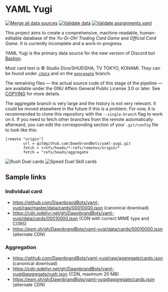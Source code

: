 # YAML Yugi

[![Merge all data sources](https://github.com/DawnbrandBots/yaml-yugi/actions/workflows/merge.yaml/badge.svg)](https://github.com/DawnbrandBots/yaml-yugi/actions/workflows/merge.yaml)
[![Validate data](https://github.com/DawnbrandBots/yaml-yugi/actions/workflows/validate-data.yaml/badge.svg)](https://github.com/DawnbrandBots/yaml-yugi/actions/workflows/validate-data.yaml)
[![Validate assignments.yaml](https://github.com/DawnbrandBots/yaml-yugi/actions/workflows/validate-assignments.yaml/badge.svg)](https://github.com/DawnbrandBots/yaml-yugi/actions/workflows/validate-assignments.yaml)

This project aims to create a comprehensive, machine-readable, human-editable database of the _Yu-Gi-Oh! Trading Card
Game_ and _Official Card Game_. It is currently incomplete and a work-in-progress.

YAML Yugi is the primary data source for the new version of Discord bot [Bastion](https://github.com/DawnbrandBots/bastion-bot).

Most card text is &copy; Studio Dice/SHUEISHA, TV TOKYO, KONAMI. They can be found under [`/data`](/data)
and on the [`aggregate`](https://github.com/DawnbrandBots/yaml-yugi/tree/aggregate) branch.

The remaining files — the actual source code of this stage of the pipeline — are available under the
GNU Affero General Public License 3.0 or later. See [COPYING](./COPYING) for more details.

The aggregate branch is very large and the history is not very relevant. It could be moved elsewhere in the future if
this is a problem. For now, it is recommended to clone this repository with the `--single-branch` flag to work on it.
If you need to fetch other branches from the remote automatically afterward, you can edit the corresponding section of
your `.git/config` file to look like this:

```
[remote "origin"]
        url = git@github.com:DawnbrandBots/yaml-yugi.git
        fetch = +refs/heads/*:refs/remotes/origin/*
        fetch = ^refs/heads/aggregate
```

![Rush Duel cards](https://img.shields.io/badge/dynamic/json?style=flat-square&label=Rush%20Duel%20cards&query=length&url=https%3A%2F%2Fraw.githubusercontent.com%2FDawnbrandBots%2Fyaml-yugi%2Faggregate%2Frush.json)
![Speed Duel Skill cards](https://img.shields.io/badge/dynamic/json?style=flat-square&label=Speed%20Duel%20Skill%20cards&query=length&url=https%3A%2F%2Fraw.githubusercontent.com%2FDawnbrandBots%2Fyaml-yugi%2Faggregate%2Fskill.json)

## Sample links

### Individual card
- https://github.com/DawnbrandBots/yaml-yugi/raw/master/data/cards/00010000.json (canonical download)
- https://cdn.jsdelivr.net/gh/DawnbrandBots/yaml-yugi/data/cards/00010000.json (CDN with correct MIME type and CORS)
- https://esm.sh/gh/DawnbrandBots/yaml-yugi/data/cards/00010000.json (alternate CDN)

### Aggregation
- https://github.com/DawnbrandBots/yaml-yugi/raw/aggregate/cards.json (canonical download)
- https://cdn.jsdelivr.net/gh/DawnbrandBots/yaml-yugi@aggregate/rush.json (CDN, maximum 20 MB)
- https://esm.sh/gh/DawnbrandBots/yaml-yugi@aggregate/cards.json (alternate CDN)
